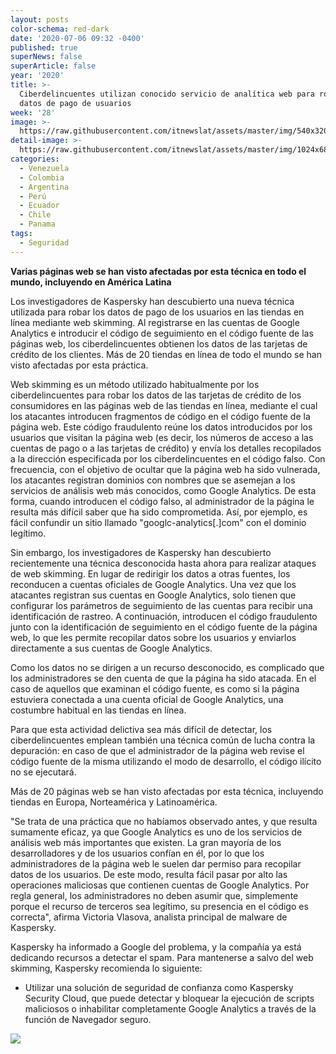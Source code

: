 ```yaml
---
layout: posts
color-schema: red-dark
date: '2020-07-06 09:32 -0400'
published: true
superNews: false
superArticle: false
year: '2020'
title: >-
  Ciberdelincuentes utilizan conocido servicio de analítica web para robar los
  datos de pago de usuarios
week: '28'
image: >-
  https://raw.githubusercontent.com/itnewslat/assets/master/img/540x320/Ataque-DDOS-p.jpg
detail-image: >-
  https://raw.githubusercontent.com/itnewslat/assets/master/img/1024x680/Ataque-DDOS-g.jpg
categories:
  - Venezuela
  - Colombia
  - Argentina
  - Perú
  - Ecuador
  - Chile
  - Panama
tags:
  - Seguridad
---
```

**Varias páginas web se han visto afectadas por esta técnica en todo el mundo, incluyendo en América Latina**

Los investigadores de Kaspersky han descubierto una nueva técnica utilizada para robar los datos de pago de los usuarios en las tiendas en línea mediante web skimming. Al registrarse en las cuentas de Google Analytics e introducir el código de seguimiento en el código fuente de las páginas web, los ciberdelincuentes obtienen los datos de las tarjetas de crédito de los clientes. Más de 20 tiendas en línea de todo el mundo se han visto afectadas por esta práctica.

Web skimming es un método utilizado habitualmente por los ciberdelincuentes para robar los datos de las tarjetas de crédito de los consumidores en las páginas web de las tiendas en línea, mediante el cual los atacantes introducen fragmentos de código en el código fuente de la página web. Este código fraudulento reúne los datos introducidos por los usuarios que visitan la página web (es decir, los números de acceso a las cuentas de pago o a las tarjetas de crédito) y envía los detalles recopilados a la dirección especificada por los ciberdelincuentes en el código falso. Con frecuencia, con el objetivo de ocultar que la página web ha sido vulnerada, los atacantes registran dominios con nombres que se asemejan a los servicios de análisis web más conocidos, como Google Analytics. De esta forma, cuando introducen el código falso, al administrador de la página le resulta más difícil saber que ha sido comprometida. Así, por ejemplo, es fácil confundir un sitio llamado "googlc-analytics[.]com" con el dominio legítimo.

Sin embargo, los investigadores de Kaspersky han descubierto recientemente una técnica desconocida hasta ahora para realizar ataques de web skimming. En lugar de redirigir los datos a otras fuentes, los reconducen a cuentas oficiales de Google Analytics. Una vez que los atacantes registran sus cuentas en Google Analytics, solo tienen que configurar los parámetros de seguimiento de las cuentas para recibir una identificación de rastreo. A continuación, introducen el código fraudulento junto con la identificación de seguimiento en el código fuente de la página web, lo que les permite recopilar datos sobre los usuarios y enviarlos directamente a sus cuentas de Google Analytics. 

Como los datos no se dirigen a un recurso desconocido, es complicado que los administradores se den cuenta de que la página ha sido atacada. En el caso de aquellos que examinan el código fuente, es como si la página estuviera conectada a una cuenta oficial de Google Analytics, una costumbre habitual en las tiendas en línea. 

Para que esta actividad delictiva sea más difícil de detectar, los ciberdelincuentes emplean también una técnica común de lucha contra la depuración: en caso de que el administrador de la página web revise el código fuente de la misma utilizando el modo de desarrollo, el código ilícito no se ejecutará.

Más de 20 páginas web se han visto afectadas por esta técnica, incluyendo tiendas en Europa, Norteamérica y Latinoamérica.

"Se trata de una práctica que no habíamos observado antes, y que resulta sumamente eficaz, ya que Google Analytics es uno de los servicios de análisis web más importantes que existen. La gran mayoría de los desarrolladores y de los usuarios confían en él, por lo que los administradores de la página web le suelen dar permiso para recopilar datos de los usuarios. De este modo, resulta fácil pasar por alto las operaciones maliciosas que contienen cuentas de Google Analytics. Por regla general, los administradores no deben asumir que, simplemente porque el recurso de terceros sea legítimo, su presencia en el código es correcta", afirma Victoria Vlasova, analista principal de malware de Kaspersky. 

Kaspersky ha informado a Google del problema, y la compañía ya está dedicando recursos a detectar el spam.
Para mantenerse a salvo del web skimming, Kaspersky recomienda lo siguiente:  

- Utilizar una solución de seguridad de confianza como Kaspersky Security Cloud, que puede detectar y bloquear la ejecución de scripts maliciosos o inhabilitar completamente Google Analytics a través de la función de Navegador seguro.

<img src="https://tracker.metricool.com/c3po.jpg?hash=56f88a41e39ab42c063cc51676587a04"/>